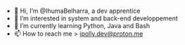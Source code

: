 <!-- daily.dev BOOKMARKS:START --> <!-- daily.dev BOOKMARKS:END -->

- 👋 Hi, I’m @IhumaBelharra, a dev apprentice 
- 👀 I’m interested in system and back-end developpement
- 🌱 I’m currently learning Python, Java and Bash 
- 📫 How to reach me > ipolly.dev@proton.me

<!---
IhumaBelharra/IhumaBelharra is a ✨ special ✨ repository because its `README.md` (this file) appears on your GitHub profile.
You can click the Preview link to take a look at your changes.
--->
